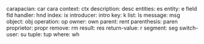 carapacian:    car    cara
context:       ctx
description:   desc
entities:      es
entity:        e
field          fld
handler:       hnd
index:         ix
introducer:    intro
key:           k
list:          ls
message:       msg
object:        obj
operation:     op
owner:         own
parent:        rent
parenthesis:   paren
proprietor:    propr
remove:        rm
result:        res
return-value:  r
segment:       seg
switch-user:   su
tuple:         tup
where:         wh

